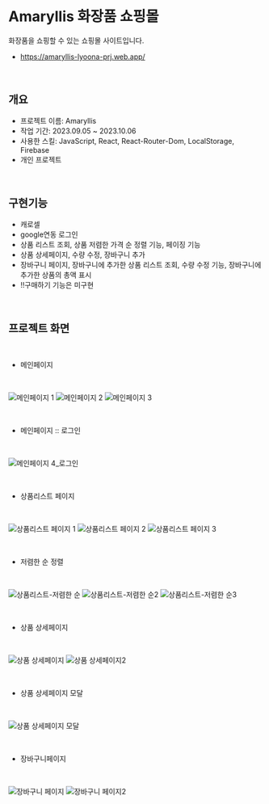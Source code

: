 # Amaryllis 화장품 쇼핑몰
화장품을 쇼핑할 수 있는 쇼핑몰 사이트입니다.
- <https://amaryllis-lyoona-prj.web.app/>

<br />

## 개요
- 프로젝트 이름: Amaryllis
- 작업 기간: 2023.09.05 ~ 2023.10.06
- 사용한 스킬: JavaScript, React, React-Router-Dom, LocalStorage, Firebase
- 개인 프로젝트
  
<br />

## 구현기능
- 캐로셀
- google연동 로그인
- 상품 리스트 조회, 상품 저렴한 가격 순 정렬 기능, 페이징 기능
- 상품 상세페이지, 수량 수정, 장바구니 추가
- 장바구니 페이지, 장바구니에 추가한 상품 리스트 조회, 수량 수정 기능, 장바구니에 추가한 상품의 총액 표시
- !!구매하기 기능은 미구현 

<br />

## 프로젝트 화면

<br />

  - 메인페이지

<br />

  ![메인페이지 1](https://github.com/lyoohw/Amaryllis/assets/111130432/f71b4000-1bab-40fb-83fa-ba6147911b74)
  ![메인페이지 2](https://github.com/lyoohw/Amaryllis/assets/111130432/6d5429bf-bc2d-465d-9327-420084220669)
  ![메인페이지 3](https://github.com/lyoohw/Amaryllis/assets/111130432/a65ba198-8462-4f7b-be5f-48518a60b302)

<br />

  - 메인페이지 :: 로그인

<br />

  ![메인페이지 4_로그인](https://github.com/lyoohw/Amaryllis/assets/111130432/8bd152a2-e087-4c2a-8ff0-ce44f6c777b9)
  
<br />

  - 상품리스트 페이지

<br />

  ![상품리스트 페이지 1](https://github.com/lyoohw/Amaryllis/assets/111130432/cac5038a-f38a-4500-8709-757c1497e9d8)
  ![상품리스트 페이지 2](https://github.com/lyoohw/Amaryllis/assets/111130432/f7112fab-cd41-45e3-9c76-f1be04c172c0)
  ![상품리스트 페이지 3](https://github.com/lyoohw/Amaryllis/assets/111130432/701c60b1-a5a6-4d7e-b163-112a3b913dad)
    
<br />

  - 저렴한 순 정렬

<br />

  ![상품리스트-저렴한 순](https://github.com/lyoohw/Amaryllis/assets/111130432/7d6ab3c6-81a8-4c2d-b1ba-4e274b879d57)
  ![상품리스트-저렴한 순2](https://github.com/lyoohw/Amaryllis/assets/111130432/1d409d13-68fa-4532-a68f-8e3d51681180)
  ![상품리스트-저렴한 순3](https://github.com/lyoohw/Amaryllis/assets/111130432/70f4b6f1-3d8b-46a6-8bd3-19004be0ff98)

<br />

  - 상품 상세페이지

<br />

  ![상품 상세페이지](https://github.com/lyoohw/Amaryllis/assets/111130432/37c831a6-9cf7-43d9-8ae9-20715a0fc630)
  ![상품 상세페이지2](https://github.com/lyoohw/Amaryllis/assets/111130432/73fdf537-8a07-426e-8c69-e71b058f73fa)

<br />

  - 상품 상세페이지 모달

<br />

  ![상품 상세페이지 모달](https://github.com/lyoohw/Amaryllis/assets/111130432/4a38b3c0-8726-4f9f-bc2a-57d27d9dcb1e)

<br />

  - 장바구니페이지

<br />

  ![장바구니 페이지](https://github.com/lyoohw/Amaryllis/assets/111130432/eab2a270-4eef-4ac2-bb58-55c509687ac2)
  ![장바구니 페이지2](https://github.com/lyoohw/Amaryllis/assets/111130432/f9f3ef61-c164-43fe-bd68-bcae9f0e76b0)


